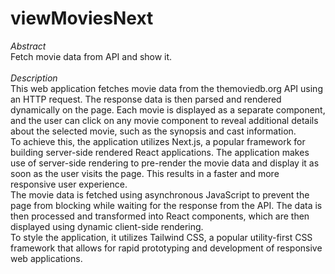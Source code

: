 # viewMoviesNext
*Abstract* <br>
Fetch movie data from API and show it.<br><br>
*Description*<br>
This web application fetches movie data from the themoviedb.org API using an HTTP request. The response data is then parsed and rendered dynamically on the page. Each movie is displayed as a separate component, and the user can click on any movie component to reveal additional details about the selected movie, such as the synopsis and cast information.  <br>
To achieve this, the application utilizes Next.js, a popular framework for building server-side rendered React applications. The application makes use of server-side rendering to pre-render the movie data and display it as soon as the user visits the page. This results in a faster and more responsive user experience.  <br>
The movie data is fetched using asynchronous JavaScript to prevent the page from blocking while waiting for the response from the API. The data is then processed and transformed into React components, which are then displayed using dynamic client-side rendering.  <br>
To style the application, it utilizes Tailwind CSS, a popular utility-first CSS framework that allows for rapid prototyping and development of responsive web applications.
